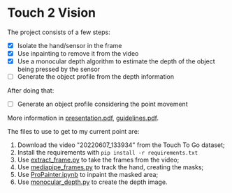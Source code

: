 # Touch 2 Vision

The project consists of a few steps:

- [X] Isolate the hand/sensor in the frame
- [X] Use inpainting to remove it from the video
- [X] Use a monocular depth algorithm to estimate the depth of the object being pressed by the sensor
- [ ] Generate the object profile from the depth information

After doing that:

- [ ] Generate an object profile considering the point movement

More information in [presentation.pdf](https://github.com/DeeJack/Touch-2-Vision/blob/main/presentation.pdf), [guidelines.pdf](https://github.com/DeeJack/Touch-2-Vision/blob/main/guidelines.pdf).

The files to use to get to my current point are:

1. Download the video "20220607_133934" from the Touch To Go dataset;
2. Install the requirements with `pip install -r requirements.txt`
3. Use [extract_frame.py](./0.%20Preparation/extract_frames.py) to take the frames from the video;
4. Use [mediapipe_frames.py](./1.%20Tracking/mediapipe_frames.py) to track the hand, creating the masks;
5. Use [ProPainter.ipynb](./notebooks/propainter.ipynb) to inpaint the masked area;
6. Use [monocular_depth.py](./3.%20Depth/monocular_depth.py) to create the depth image.
